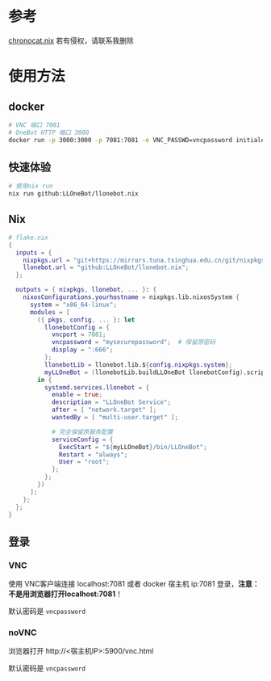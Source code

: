 # 参考

[chronocat.nix](https://github.com/Anillc/chronocat.nix) 若有侵权，请联系我删除


# 使用方法

## docker

```bash
# VNC 端口 7081
# OneBot HTTP 端口 3000
docker run -p 3000:3000 -p 7081:7081 -e VNC_PASSWD=vncpassword initialencounter/llonebot:latest
```

## 快速体验

```bash
# 使用nix run
nix run github:LLOneBot/llonebot.nix
```

## Nix

```nix
# flake.nix
{
  inputs = {
    nixpkgs.url = "git+https://mirrors.tuna.tsinghua.edu.cn/git/nixpkgs.git/?ref=nixos-unstable";
    llonebot.url = "github:LLOneBot/llonebot.nix";
  };

  outputs = { nixpkgs, llonebot, ... }: {
    nixosConfigurations.yourhostname = nixpkgs.lib.nixosSystem {
      system = "x86_64-linux";
      modules = [
        ({ pkgs, config, ... }: let
          llonebotConfig = {
            vncport = 7081;
            vncpassword = "mysecurepassword";  # 保留原密码
            display = ":666";
          };
          llonebotLib = llonebot.lib.${config.nixpkgs.system};
          myLLOneBot = (llonebotLib.buildLLOneBot llonebotConfig).script;
        in {
          systemd.services.llonebot = {
            enable = true;
            description = "LLOneBot Service";
            after = [ "network.target" ];
            wantedBy = [ "multi-user.target" ];

            # 完全保留原服务配置
            serviceConfig = {
              ExecStart = "${myLLOneBot}/bin/LLOneBot";
              Restart = "always";
              User = "root";
            };
          };
        })
      ];
    };
  };
}
```

## 登录

### VNC

使用 VNC客户端连接 localhost:7081 或者 docker 宿主机 ip:7081 登录，**注意：不是用浏览器打开localhost:7081**！

默认密码是 `vncpassword`


### noVNC

浏览器打开 http://<宿主机IP>:5900/vnc.html

默认密码是 `vncpassword`
